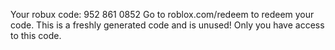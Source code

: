 Your robux code: 952 861 0852
Go to roblox.com/redeem to redeem your code.
This is a freshly generated code and is unused! Only you have access to this code.
